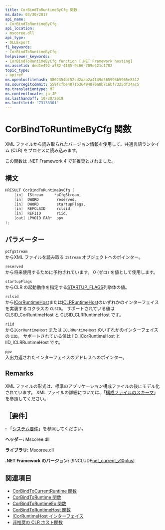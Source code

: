 ```yaml
---
title: CorBindToRuntimeByCfg 関数
ms.date: 03/30/2017
api_name:
- CorBindToRuntimeByCfg
api_location:
- mscoree.dll
api_type:
- DLLExport
f1_keywords:
- CorBindToRuntimeByCfg
helpviewer_keywords:
- CorBindToRuntimeByCfg function [.NET Framework hosting]
ms.assetid: ded1e492-a782-4185-9c66-709e421c1782
topic_type:
- apiref
ms.openlocfilehash: 3802354bf52cd2aab2a4149d565993b9965e8312
ms.sourcegitcommit: 559fcfbe4871636494870a8b716bf7325df34ac5
ms.translationtype: MT
ms.contentlocale: ja-JP
ms.lasthandoff: 10/30/2019
ms.locfileid: "73138301"
---
```

# <a name="corbindtoruntimebycfg-function"></a>CorBindToRuntimeByCfg 関数
XML ファイルから読み取られたバージョン情報を使用して、共通言語ランタイム (CLR) をプロセスに読み込みます。  
  
 この関数は .NET Framework 4 で非推奨とされました。  
  
## <a name="syntax"></a>構文  
  
```cpp  
HRESULT CorBindToRuntimeByCfg (  
    [in]  IStream     *pCfgStream,  
    [in]  DWORD        reserved,  
    [in]  DWORD        startupFlags,  
    [in]  REFCLSID     rclsid,  
    [in]  REFIID       riid,   
    [out] LPVOID FAR*  ppv  
);  
```  
  
## <a name="parameters"></a>パラメーター  
 `pCfgStream`  
 からXML ファイルを読み取る `IStream` オブジェクトへのポインター。  
  
 `reserved`  
 から将来使用するために予約されています。 0 (ゼロ) を値として使用します。  
  
 `startupFlags`  
 からCLR の起動動作を指定する[STARTUP_FLAGS](../../../../docs/framework/unmanaged-api/hosting/startup-flags-enumeration.md)列挙体の値。  
  
 `rclsid`  
 から[ICorRuntimeHost](../../../../docs/framework/unmanaged-api/hosting/icorruntimehost-interface.md)または[ICLRRuntimeHost](../../../../docs/framework/unmanaged-api/hosting/iclrruntimehost-interface.md)のいずれかのインターフェイスを実装するコクラスの `CLSID`。 サポートされている値は CLSID_CorRuntimeHost と CLSID_CLRRuntimeHost です。  
  
 `riid`  
 から`ICorRuntimeHost` または `ICLRRuntimeHost` のいずれかのインターフェイスの `IID`。 サポートされている値は IID_ICorRuntimeHost と IID_ICLRRuntimeHost です。  
  
 `ppv`  
 入出力返されたインターフェイスのアドレスへのポインター。  
  
## <a name="remarks"></a>Remarks  
 XML ファイルの形式は、標準のアプリケーション構成ファイルの後にモデル化されています。 XML ファイルの詳細については、「[構成ファイルのスキーマ](../../../../docs/framework/configure-apps/file-schema/index.md)」を参照してください。  
  
## <a name="requirements"></a>［要件］  
 **:** 「[システム要件](../../../../docs/framework/get-started/system-requirements.md)」を参照してください。  
  
 **ヘッダー:** Mscoree.dll  
  
 **ライブラリ:** Mscoree.dll  
  
 **.NET Framework のバージョン:** [!INCLUDE[net_current_v10plus](../../../../includes/net-current-v10plus-md.md)]  
  
## <a name="see-also"></a>関連項目

- [CorBindToCurrentRuntime 関数](../../../../docs/framework/unmanaged-api/hosting/corbindtocurrentruntime-function.md)
- [CorBindToRuntime 関数](../../../../docs/framework/unmanaged-api/hosting/corbindtoruntime-function.md)
- [CorBindToRuntimeEx 関数](../../../../docs/framework/unmanaged-api/hosting/corbindtoruntimeex-function.md)
- [CorBindToRuntimeHost 関数](../../../../docs/framework/unmanaged-api/hosting/corbindtoruntimehost-function.md)
- [ICorRuntimeHost インターフェイス](../../../../docs/framework/unmanaged-api/hosting/icorruntimehost-interface.md)
- [非推奨の CLR ホスト関数](../../../../docs/framework/unmanaged-api/hosting/deprecated-clr-hosting-functions.md)
